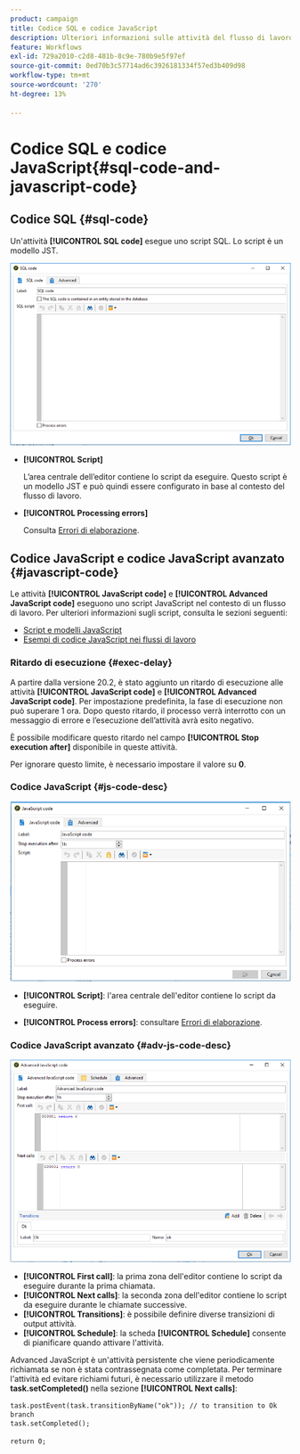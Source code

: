 ```yaml
---
product: campaign
title: Codice SQL e codice JavaScript
description: Ulteriori informazioni sulle attività del flusso di lavoro dei codici SQL e JavaScript
feature: Workflows
exl-id: 729a2010-c2d8-481b-8c9e-780b9e5f97ef
source-git-commit: 0ed70b3c57714ad6c3926181334f57ed3b409d98
workflow-type: tm+mt
source-wordcount: '270'
ht-degree: 13%

---
```


# Codice SQL e codice JavaScript{#sql-code-and-javascript-code}



## Codice SQL {#sql-code}

Un&#39;attività **[!UICONTROL SQL code]** esegue uno script SQL. Lo script è un modello JST.

![](assets/sql_code.png)

* **[!UICONTROL Script]**

  L’area centrale dell’editor contiene lo script da eseguire. Questo script è un modello JST e può quindi essere configurato in base al contesto del flusso di lavoro.

* **[!UICONTROL Processing errors]**

  Consulta [Errori di elaborazione](monitoring-workflow-execution.md#processing-errors).

## Codice JavaScript e codice JavaScript avanzato {#javascript-code}

Le attività **[!UICONTROL JavaScript code]** e **[!UICONTROL Advanced JavaScript code]** eseguono uno script JavaScript nel contesto di un flusso di lavoro. Per ulteriori informazioni sugli script, consulta le sezioni seguenti:

* [Script e modelli JavaScript](javascript-scripts-and-templates.md)
* [Esempi di codice JavaScript nei flussi di lavoro](javascript-in-workflows.md)

### Ritardo di esecuzione {#exec-delay}

A partire dalla versione 20.2, è stato aggiunto un ritardo di esecuzione alle attività **[!UICONTROL JavaScript code]** e **[!UICONTROL Advanced JavaScript code]**. Per impostazione predefinita, la fase di esecuzione non può superare 1 ora. Dopo questo ritardo, il processo verrà interrotto con un messaggio di errore e l’esecuzione dell’attività avrà esito negativo.

È possibile modificare questo ritardo nel campo **[!UICONTROL Stop execution after]** disponibile in queste attività.

Per ignorare questo limite, è necessario impostare il valore su **0**.

### Codice JavaScript {#js-code-desc}

![](assets/javascript_code.png)

* **[!UICONTROL Script]**: l&#39;area centrale dell&#39;editor contiene lo script da eseguire.

* **[!UICONTROL Process errors]**: consultare [Errori di elaborazione](monitoring-workflow-execution.md#processing-errors).

### Codice JavaScript avanzato {#adv-js-code-desc}

![](assets/advanced_javascript_code.png)

* **[!UICONTROL First call]**: la prima zona dell&#39;editor contiene lo script da eseguire durante la prima chiamata.
* **[!UICONTROL Next calls]**: la seconda zona dell&#39;editor contiene lo script da eseguire durante le chiamate successive.
* **[!UICONTROL Transitions]**: è possibile definire diverse transizioni di output attività.
* **[!UICONTROL Schedule]**: la scheda **[!UICONTROL Schedule]** consente di pianificare quando attivare l&#39;attività.

Advanced JavaScript è un&#39;attività persistente che viene periodicamente richiamata se non è stata contrassegnata come completata. Per terminare l&#39;attività ed evitare richiami futuri, è necessario utilizzare il metodo **task.setCompleted()** nella sezione **[!UICONTROL Next calls]**:

```
task.postEvent(task.transitionByName("ok")); // to transition to Ok branch
task.setCompleted();

return 0;
```

